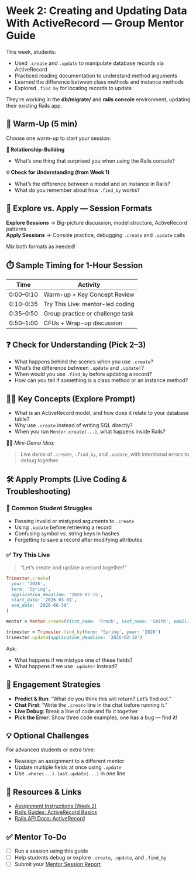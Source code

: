 # Week 2: Creating and Updating Data With ActiveRecord — Group Mentor Guide

This week, students:

- Used `.create` and `.update` to manipulate database records via ActiveRecord
- Practiced reading documentation to understand method arguments
- Learned the difference between class methods and instance methods
- Explored `.find_by` for locating records to update

They’re working in the **db/migrate/** and **rails console** environment, updating their existing Rails app.

## 🧊 Warm-Up (5 min)

Choose one warm-up to start your session:

**👋 Relationship-Building**
- What’s one thing that surprised you when using the Rails console?

**💡 Check for Understanding (from Week 1)**
- What’s the difference between a model and an instance in Rails?
- What do you remember about how `.find_by` works?

## 🧭 Explore vs. Apply — Session Formats

**Explore Sessions** → Big-picture discussion, model structure, ActiveRecord patterns  
**Apply Sessions** → Console practice, debugging `.create` and `.update` calls

Mix both formats as needed!

## ⏱️ Sample Timing for 1-Hour Session

| Time      | Activity                         |
|-----------|----------------------------------|
| 0:00–0:10 | Warm-up + Key Concept Review     |
| 0:10–0:35 | Try This Live: mentor-led coding |
| 0:35–0:50 | Group practice or challenge task |
| 0:50–1:00 | CFUs + Wrap-up discussion        |

## ❓ Check for Understanding (Pick 2–3)

- What happens behind the scenes when you use `.create`?
- What’s the difference between `.update` and `.update!`?
- When would you use `.find_by` before updating a record?
- How can you tell if something is a class method or an instance method?

## 🧑‍🏫 Key Concepts (Explore Prompt)

- What is an ActiveRecord model, and how does it relate to your database table?
- Why use `.create` instead of writing SQL directly?
- When you run `Mentor.create(...)`, what happens inside Rails?

🧑‍💻 *Mini-Demo Idea:*  
> Live demo of `.create`, `.find_by`, and `.update`, with intentional errors to debug together.

## 🛠️ Apply Prompts (Live Coding & Troubleshooting)

### 🔧 Common Student Struggles

- Passing invalid or mistyped arguments to `.create`
- Using `.update` before retrieving a record
- Confusing symbol vs. string keys in hashes
- Forgetting to save a record after modifying attributes

### ✅ Try This Live

> “Let’s create and update a record together!”

```ruby
Trimester.create(
  year: '2026',
  term: 'Spring',
  application_deadline: '2026-02-15',
  start_date: '2026-03-01',
  end_date: '2026-06-30'
)

mentor = Mentor.create(first_name: 'Frank', last_name: 'Smith', email: 'frank.smith@test.com')

trimester = Trimester.find_by(term: 'Spring', year: '2026')
trimester.update(application_deadline: '2026-02-10')
```

Ask:
- What happens if we mistype one of these fields?
- What happens if we use `.update!` instead?

## 💬 Engagement Strategies

- **Predict & Run**: “What do you think this will return? Let’s find out.”
- **Chat First**: “Write the `.create` line in the chat before running it.”
- **Live Debug**: Break a line of code and fix it together
- **Pick the Error**: Show three code examples, one has a bug — find it!

## 💡 Optional Challenges

For advanced students or extra time:

- Reassign an assignment to a different mentor
- Update multiple fields at once using `.update`
- Use `.where(...).last.update(...)` in one line

## 📎 Resources & Links

- [Assignment Instructions (Week 2)](https://raw.githubusercontent.com/Code-the-Dream-School/rails-curriculum-v3/main/assignments/week-02.md)
- [Rails Guides: ActiveRecord Basics](https://guides.rubyonrails.org/active_record_basics.html)
- [Rails API Docs: ActiveRecord](https://api.rubyonrails.org/classes/ActiveRecord/Base.html)

## ✅ Mentor To-Do

- [ ] Run a session using this guide
- [ ] Help students debug or explore `.create`, `.update`, and `.find_by`
- [ ] Submit your [Mentor Session Report](https://airtable.com/appoSRJMlXH9KvE6w/shrp0jjRtoMyTXRzh)
